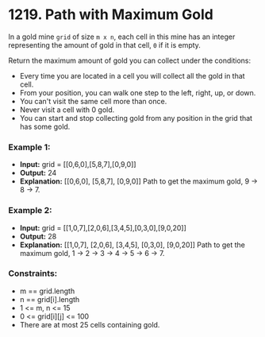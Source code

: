 # 1219. Path with Maximum Gold

In a gold mine `grid` of size `m x n`, each cell in this mine has an integer representing the amount of gold in that cell, `0` if it is empty.

Return the maximum amount of gold you can collect under the conditions:
- Every time you are located in a cell you will collect all the gold in that cell.
- From your position, you can walk one step to the left, right, up, or down.
- You can't visit the same cell more than once.
- Never visit a cell with 0 gold.
- You can start and stop collecting gold from any position in the grid that has some gold.
 

### Example 1:
- **Input:** grid = [[0,6,0],[5,8,7],[0,9,0]]
- **Output:** 24
- **Explanation:**
[[0,6,0],
 [5,8,7],
 [0,9,0]]
Path to get the maximum gold, 9 -> 8 -> 7.

### Example 2:
- **Input:** grid = [[1,0,7],[2,0,6],[3,4,5],[0,3,0],[9,0,20]]
- **Output:** 28
- **Explanation:**
[[1,0,7],
 [2,0,6],
 [3,4,5],
 [0,3,0],
 [9,0,20]]
Path to get the maximum gold, 1 -> 2 -> 3 -> 4 -> 5 -> 6 -> 7.
 

### Constraints:
- m == grid.length
- n == grid[i].length
- 1 <= m, n <= 15
- 0 <= grid[i][j] <= 100
- There are at most 25 cells containing gold.
